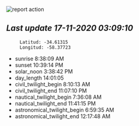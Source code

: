 ![report action](https://github.com/matiasz8/actions-for-reports/workflows/report%20action/badge.svg?branch=develop) 


## *****Last update 17-11-2020 03:09:10*****



		 Latitud: -34.61315
		 Longitud: -58.37723

 - sunrise 	 8:38:09 AM
 - sunset 	 10:39:14 PM
 - solar_noon 	 3:38:42 PM
 - day_length 	 14:01:05
 - civil_twilight_begin 	 8:10:13 AM
 - civil_twilight_end 	 11:07:10 PM
 - nautical_twilight_begin 	 7:36:08 AM
 - nautical_twilight_end 	 11:41:15 PM
 - astronomical_twilight_begin 	 6:59:35 AM
 - astronomical_twilight_end 	 12:17:48 AM
